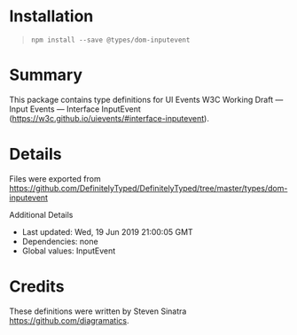 # Installation
> `npm install --save @types/dom-inputevent`

# Summary
This package contains type definitions for UI Events W3C Working Draft — Input Events — Interface InputEvent (https://w3c.github.io/uievents/#interface-inputevent).

# Details
Files were exported from https://github.com/DefinitelyTyped/DefinitelyTyped/tree/master/types/dom-inputevent

Additional Details
 * Last updated: Wed, 19 Jun 2019 21:00:05 GMT
 * Dependencies: none
 * Global values: InputEvent

# Credits
These definitions were written by Steven Sinatra <https://github.com/diagramatics>.
